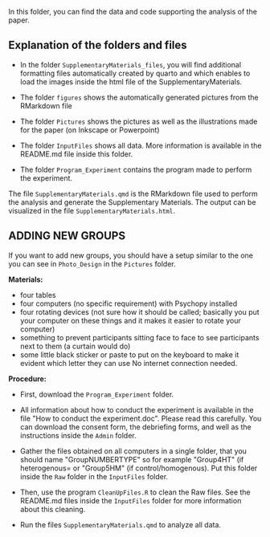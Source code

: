 In this folder, you can find the data and code supporting the analysis of the paper. 

## Explanation of the folders and files

 - In the folder `SupplementaryMaterials_files`, you will find additional formatting files automatically created by quarto and which enables to load the images inside the html file of the SupplementaryMaterials.
 
 - The folder `figures` shows the automatically generated pictures from the RMarkdown file

 - The folder `Pictures` shows the pictures as well as the illustrations made for the paper (on Inkscape or Powerpoint)

 - The folder `InputFiles` shows all data. More information is available in the README.md file inside this folder.

 - The folder `Program_Experiment` contains the program made to perform the experiment.

The file `SupplementaryMaterials.qmd` is the RMarkdown file used to perform the analysis and generate the Supplementary Materials. The output can be visualized in the file `SupplementaryMaterials.html`.


## ADDING NEW GROUPS

If you want to add new groups, you should have a setup similar to the one you can see in `Photo_Design` in the `Pictures` folder. 

**Materials:**
- four tables
- four computers (no specific requirement) with Psychopy installed
- four rotating devices (not sure how it should be called; basically you put your computer on these things and it makes it easier to rotate your computer)
- something to prevent participants sitting face to face to see participants next to them (a curtain would do)
- some little black sticker or paste to put on the keyboard to make it evident which letter they can use
No internet connection needed.

**Procedure:**
- First, download the `Program_Experiment` folder. 

- All information about how to conduct the experiment is available in the file "How to conduct the experiment.doc". Please read this carefully. You can download the consent form, the debriefing forms, and well as the instructions inside the `Admin` folder.

- Gather the files obtained on all computers in a single folder, that you should name "GroupNUMBERTYPE" so for example "Group4HT" (if heterogenous= or "Group5HM" (if control/homogenous). Put this folder inside the `Raw` folder in the `InputFiles` folder.

- Then, use the program `CleanUpFiles.R` to clean the Raw files. See the README.md files inside the `InputFiles` folder for more information about this cleaning.

- Run the files `SupplementaryMaterials.qmd` to analyze all data.